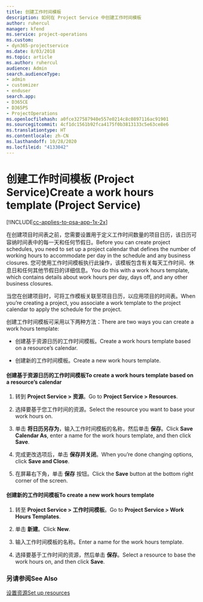 ```yaml
---
title: 创建工作时间模板
description: 如何在 Project Service 中创建工作时间模板
author: ruhercul
manager: kfend
ms.service: project-operations
ms.custom:
- dyn365-projectservice
ms.date: 8/03/2018
ms.topic: article
ms.author: ruhercul
audience: Admin
search.audienceType:
- admin
- customizer
- enduser
search.app:
- D365CE
- D365PS
- ProjectOperations
ms.openlocfilehash: a0fce327587940e557e0214c8c0897116ac91901
ms.sourcegitcommit: 4cf1dc1561b92fca4175f0b3813133c5e63ce8e6
ms.translationtype: HT
ms.contentlocale: zh-CN
ms.lasthandoff: 10/28/2020
ms.locfileid: "4133042"
---
```

# <a name="create-a-work-hours-template-project-service"></a><span data-ttu-id="3b259-103">创建工作时间模板 (Project Service)</span><span class="sxs-lookup"><span data-stu-id="3b259-103">Create a work hours template (Project Service)</span></span>

[!INCLUDE[cc-applies-to-psa-app-1x-2x](../includes/cc-applies-to-psa-app-1x-2x.md)]

<span data-ttu-id="3b259-104">在创建项目时间表之前，您需要设置用于定义工作时间数量的项目日历，该日历可容纳时间表中的每一天和任何节假日。</span><span class="sxs-lookup"><span data-stu-id="3b259-104">Before you can create project schedules, you need to set up a project calendar that defines the number of working hours to accommodate per day in the schedule and any business closures.</span></span> <span data-ttu-id="3b259-105">您可使用工作时间模板执行此操作，该模板包含有关每天工作时间、休息日和任何其他节假日的详细信息。</span><span class="sxs-lookup"><span data-stu-id="3b259-105">You do this with a work hours template, which contains details about work hours per day, days off, and any other business closures.</span></span>  
  
 <span data-ttu-id="3b259-106">当您在创建项目时，可将工作模板关联至项目日历，以应用项目的时间表。</span><span class="sxs-lookup"><span data-stu-id="3b259-106">When you’re creating a project, you associate a work template to the project calendar to apply the schedule for the project.</span></span>  
  
 <span data-ttu-id="3b259-107">创建工作时间模板可采用以下两种方法：</span><span class="sxs-lookup"><span data-stu-id="3b259-107">There are two ways you can create a work hours template:</span></span>  
  
-   <span data-ttu-id="3b259-108">创建基于资源日历的工作时间模板。</span><span class="sxs-lookup"><span data-stu-id="3b259-108">Create a work hours template based on a resource’s calendar.</span></span>  
  
-   <span data-ttu-id="3b259-109">创建新的工作时间模板。</span><span class="sxs-lookup"><span data-stu-id="3b259-109">Create a new work hours template.</span></span>  
  
#### <a name="to-create-a-work-hours-template-based-on-a-resources-calendar"></a><span data-ttu-id="3b259-110">创建基于资源日历的工作时间模板</span><span class="sxs-lookup"><span data-stu-id="3b259-110">To create a work hours template based on a resource’s calendar</span></span>  
  
1.  <span data-ttu-id="3b259-111">转到 **Project Service > 资源**。</span><span class="sxs-lookup"><span data-stu-id="3b259-111">Go to **Project Service > Resources**.</span></span>  
  
2.  <span data-ttu-id="3b259-112">选择要基于您工作时间的资源。</span><span class="sxs-lookup"><span data-stu-id="3b259-112">Select the resource you want to base your work hours on.</span></span>  
  
3.  <span data-ttu-id="3b259-113">单击 **将日历另存为**，输入工作时间模板的名称，然后单击 **保存**。</span><span class="sxs-lookup"><span data-stu-id="3b259-113">Click **Save Calendar As**, enter a name for the work hours template, and then click **Save**.</span></span>  
  
4.  <span data-ttu-id="3b259-114">完成更改选项后，单击 **保存并关闭**。</span><span class="sxs-lookup"><span data-stu-id="3b259-114">When you’re done changing options, click **Save and Close**.</span></span>  
  
5.  <span data-ttu-id="3b259-115">在屏幕右下角，单击 **保存** 按钮。</span><span class="sxs-lookup"><span data-stu-id="3b259-115">Click the **Save** button at the bottom right corner of the screen.</span></span>  
  
#### <a name="to-create-a-new-work-hours-template"></a><span data-ttu-id="3b259-116">创建新的工作时间模板</span><span class="sxs-lookup"><span data-stu-id="3b259-116">To create a new work hours template</span></span>  
  
1.  <span data-ttu-id="3b259-117">转至 **Project Service > 工作时间模板**。</span><span class="sxs-lookup"><span data-stu-id="3b259-117">Go to **Project Service > Work Hours Templates**.</span></span>  
  
2.  <span data-ttu-id="3b259-118">单击 **新建**。</span><span class="sxs-lookup"><span data-stu-id="3b259-118">Click **New**.</span></span>  
  
3.  <span data-ttu-id="3b259-119">输入工作时间模板的名称。</span><span class="sxs-lookup"><span data-stu-id="3b259-119">Enter a name for the work hours template.</span></span>  
  
4.  <span data-ttu-id="3b259-120">选择要基于工作时间的资源，然后单击 **保存**。</span><span class="sxs-lookup"><span data-stu-id="3b259-120">Select a resource to base the work hours on, and then click **Save**.</span></span>  
  
### <a name="see-also"></a><span data-ttu-id="3b259-121">另请参阅</span><span class="sxs-lookup"><span data-stu-id="3b259-121">See Also</span></span>  
 [<span data-ttu-id="3b259-122">设置资源</span><span class="sxs-lookup"><span data-stu-id="3b259-122">Set up resources</span></span>](../psa/set-up-resources.md)
